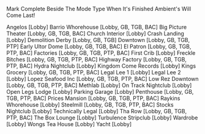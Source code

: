 Mark Complete Beside The Mode Type When It's Finished
Ambient's Will Come Last!

Angelos [Lobby]
Barrio Whorehouse [Lobby, GB, TGB, BAC]
Big Picture Theater [Lobby, GB, TGB, BAC]
Church Interior [Lobby]
Crash Landing [Lobby]
Demolition Derby [Lobby, GB, TGB]
Downtown [Lobby, GB, TGB, PTP]
Early Ultor Dome [Lobby, GB, TGB, BAC]
El Patron [Lobby, GB, TGB, PTP, BAC]
Factories [Lobby, GB, TGB, PTP, BAC]
First Crib [Lobby]
Freckle Bitches [Lobby, GB, TGB, PTP, BAC]
Highway Factory [Lobby, GB, TGB, PTP, BAC]
Hydra Nightclub [Lobby]
Kingdom Come Records [Lobby]
Kings Grocery [Lobby, GB, TGB, PTP, BAC]
Legal Lee 1 [Lobby]
Legal Lee 2 [Lobby]
Lopez Seafood Inc [Lobby, GB, TGB, PTP, BAC]
Low Rez Downtown [Lobby, GB, TGB, PTP, BAC]
Methlab [Lobby]
On Track Nightclub [Lobby]
Open Legs Lodge [Lobby]
Parking Garage [Lobby]
Penthouse [Lobby, GB, TGB, PTP, BAC]
Prices Mansion [Lobby, GB, TGB, PTP, BAC]
Raykins Whorehouse [Lobby]
Steelmill [Lobby, GB, TGB, PTP, BAC]
Stocks Nightclub [Lobby]
Technically Legal [Lobby]
Tha Row [Lobby, GB, TGB, PTP, BAC]
The Box Lounge [Lobby]
Turbulence Stripclub [Lobby]
Wardrobe [Lobby]
Wongs Tea House [Lobby]
Yacht [Lobby]
